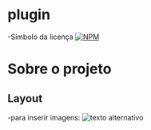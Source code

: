 # plugin

-Símbolo da licença
[![NPM](https://img.shields.io/npm/l/react)](https://github.com/pluginseipesquisa/plugin/blob/add-license-1-improve-readme/LICENSE)

# Sobre o projeto


## Layout
-para inserir imagens:
![texto alternativo](https://pixabay.com/pt/photos/crian%c3%a7as-ganhar-sucesso-593313/)



